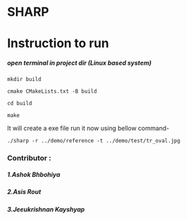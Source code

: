 # SHARP

# Instruction to run
##### open terminal in project dir (Linux based system)
``mkdir build``

``cmake CMakeLists.txt -B build``

``cd build``

``make``

It will create a exe file
run it now using bellow command-

``./sharp -r ../demo/reference -t ../demo/test/tr_oval.jpg``



### Contributor :
##### 1.Ashok Bhbohiya
##### 2.Asis Rout
##### 3.Jeeukrishnan Kayshyap
